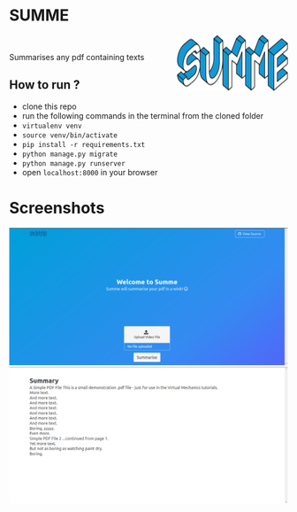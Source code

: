 # SUMME
<img style="float: right;" src="logo.png" width = "200" height= "100">
<br>

Summarises any pdf containing texts


## How to run ?
- clone this repo
- run the following commands in the terminal from the cloned folder
- `virtualenv venv`
- `source venv/bin/activate`
- `pip install -r requirements.txt`
- `python manage.py migrate`
- `python manage.py runserver`
- open `localhost:8000` in your browser

# Screenshots

![1](screenshots/scr1.png)
![2](screenshots/scr2.png)
